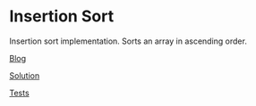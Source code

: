 # Insertion Sort

Insertion sort implementation. Sorts an array in ascending order.

[Blog](./BLOG.md)

[Solution](./insertionSort.js)

[Tests](./__tests/insertionSort.test.js)
